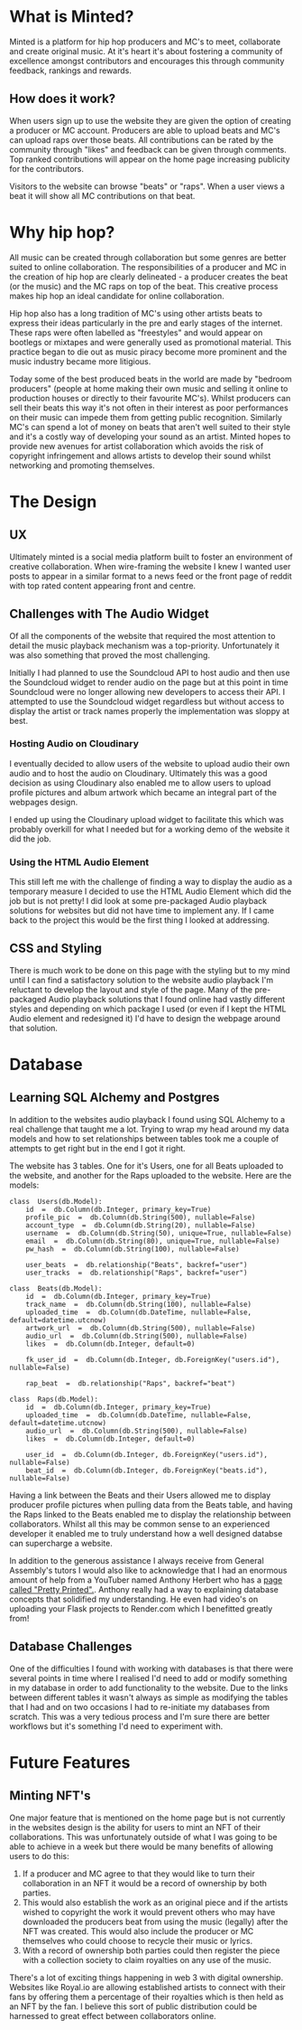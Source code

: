 # What is Minted?

Minted is a platform for hip hop producers and MC's to meet, collaborate and create original music. At it's heart it's about fostering a community of excellence amongst contributors and encourages this through community feedback, rankings and rewards.

## How does it work?

When users sign up to use the website they are given the option of creating a producer or MC account. Producers are able to upload beats and MC's can upload raps over those beats. All contributions can be rated by the community through "likes" and feedback can be given through comments. Top ranked contributions will appear on the home page increasing publicity for the contributors.

Visitors to the website can browse "beats" or "raps". When a user views a beat it will show all MC contributions on that beat.

# Why hip hop?

All music can be created through collaboration but some genres are better suited to online collaboration. The responsibilities of a producer and MC in the creation of hip hop are clearly delineated - a producer creates the beat (or the music) and the MC raps on top of the beat. This creative process makes hip hop an ideal candidate for online collaboration.

Hip hop also has a long tradition of MC's using other artists beats to express their ideas particularly in the pre and early stages of the internet. These raps were often labelled as "freestyles" and would appear on bootlegs or mixtapes and were generally used as promotional material. This practice began to die out as music piracy become more prominent and the music industry became more litigious.

Today some of the best produced beats in the world are made by "bedroom producers" (people at home making their own music and selling it online to production houses or directly to their favourite MC's). Whilst producers can sell their beats this way it's not often in their interest as poor performances on their music can impede them from getting public recognition. Similarly MC's can spend a lot of money on beats that aren't well suited to their style and it's a costly way of developing your sound as an artist. Minted hopes to provide new avenues for artist collaboration which avoids the risk of copyright infringement and allows artists to develop their sound whilst networking and promoting themselves.

# The Design

## UX

Ultimately minted is a social media platform built to foster an environment of creative collaboration. When wire-framing the website I knew I wanted user posts to appear in a similar format to a news feed or the front page of reddit with top rated content appearing front and centre.

## Challenges with The Audio Widget

Of all the components of the website that required the most attention to detail the music playback mechanism was a top-priority. Unfortunately it was also something that proved the most challenging.

Initially I had planned to use the Soundcloud API to host audio and then use the Soundcloud widget to render audio on the page but at this point in time Soundcloud were no longer allowing new developers to access their API. I attempted to use the Soundcloud widget regardless but without access to display the artist or track names properly the implementation was sloppy at best.

### Hosting Audio on Cloudinary

I eventually decided to allow users of the website to upload audio their own audio and to host the audio on Cloudinary. Ultimately this was a good decision as using Cloudinary also enabled me to allow users to upload profile pictures and album artwork which became an integral part of the webpages design.

I ended up using the Cloudinary upload widget to facilitate this which was probably overkill for what I needed but for a working demo of the website it did the job.

### Using the HTML Audio Element

This still left me with the challenge of finding a way to display the audio as a temporary measure I decided to use the HTML Audio Element which did the job but is not pretty! I did look at some pre-packaged Audio playback solutions for websites but did not have time to implement any. If I came back to the project this would be the first thing I looked at addressing. 

## CSS and Styling

There is much work to be done on this page with the styling but to my mind until I can find a satisfactory solution to the website audio playback I'm reluctant to develop the layout and style of the page. Many of the pre-packaged Audio playback solutions that I found online had vastly different styles and depending on which package I used (or even if I kept the HTML Audio element and redesigned it) I'd have to design the webpage around that solution.

# Database

## Learning SQL Alchemy and Postgres

In addition to the websites audio playback I found using SQL Alchemy to a real challenge that taught me a lot. Trying to wrap my head around my data models and how to set relationships between tables took me a couple of attempts to get right but in the end I got it right.

The website has 3 tables. One for it's Users, one for all Beats uploaded to the website, and another for the Raps uploaded to the website. Here are the models:

```
class  Users(db.Model):
	id  =  db.Column(db.Integer, primary_key=True)
	profile_pic  =  db.Column(db.String(500), nullable=False)
	account_type  =  db.Column(db.String(20), nullable=False)
	username  =  db.Column(db.String(50), unique=True, nullable=False)
	email  =  db.Column(db.String(80), unique=True, nullable=False)
	pw_hash  =  db.Column(db.String(100), nullable=False)

	user_beats  =  db.relationship("Beats", backref="user")
	user_tracks  =  db.relationship("Raps", backref="user")

class  Beats(db.Model):
	id  =  db.Column(db.Integer, primary_key=True)
	track_name  =  db.Column(db.String(100), nullable=False)
	uploaded_time  =  db.Column(db.DateTime, nullable=False, default=datetime.utcnow)
	artwork_url  =  db.Column(db.String(500), nullable=False)
	audio_url  =  db.Column(db.String(500), nullable=False)
	likes  =  db.Column(db.Integer, default=0)

	fk_user_id  =  db.Column(db.Integer, db.ForeignKey("users.id"), nullable=False)

	rap_beat  =  db.relationship("Raps", backref="beat")

class  Raps(db.Model):
	id  =  db.Column(db.Integer, primary_key=True)
	uploaded_time  =  db.Column(db.DateTime, nullable=False, default=datetime.utcnow)
	audio_url  =  db.Column(db.String(500), nullable=False)
	likes  =  db.Column(db.Integer, default=0)

	user_id  =  db.Column(db.Integer, db.ForeignKey("users.id"), nullable=False)
	beat_id  =  db.Column(db.Integer, db.ForeignKey("beats.id"), nullable=False)
```

Having a link between the Beats and their Users allowed me to display producer profile pictures when pulling data from the Beats table, and having the Raps linked to the Beats enabled me to display the relationship between collaborators. Whilst all this may be common sense to an experienced developer it enabled me to truly understand how a well designed databse can supercharge a website.

In addition to the generous assistance I always receive from General Assembly's tutors I would also like to acknowledge that I had an enormous amount of help from a YouTuber named Anthony Herbert who has a [page called "Pretty Printed".](https://www.youtube.com/@prettyprinted). Anthony really had a way to explaining database concepts that solidified my understanding. He even had video's on uploading your Flask projects to Render.com which I benefitted greatly from!

## Database Challenges

One of the difficulties I found with working with databases is that there were several points in time where I realised I'd need to add or modify something in my database in order to add functionality to the website. Due to the links between different tables it wasn't always as simple as modifying the tables that I had and on two occasions I had to re-initiate my databases from scratch. This was a very tedious process and I'm sure there are better workflows but it's something I'd need to experiment with.

# Future Features

## Minting NFT's

One major feature that is mentioned on the home page but is not currently in the websites design is the ability for users to mint an NFT of their collaborations. This was unfortunately outside of what I was going to be able to achieve in a week but there would be many benefits of allowing users to do this:

1. If a producer and MC agree to that they would like to turn their collaboration in an NFT it would be a record of ownership by both parties.
2. This would also establish the work as an original piece and if the artists wished to copyright the work it would prevent others who may have downloaded the producers beat from using the music (legally) after the NFT was created. This would also include the producer or MC themselves who could choose to recycle their music or lyrics.
3. With a record of ownership both parties could then register the piece with a collection society to claim royalties on any use of the music.

There's a lot of exciting things happening in web 3 with digital ownership. Websites like Royal.io are allowing established artists to connect with their fans by offering them a percentage of their royalties which is then held as an NFT by the fan. I believe this sort of public distribution could be harnessed to great effect between collaborators online.